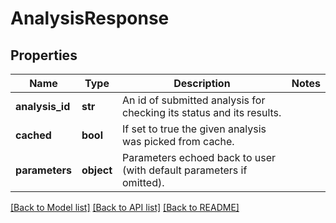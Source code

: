 # AnalysisResponse

## Properties
Name | Type | Description | Notes
------------ | ------------- | ------------- | -------------
**analysis_id** | **str** | An id of submitted analysis for checking its status and its results.  | 
**cached** | **bool** | If set to true the given analysis was picked from cache.  | 
**parameters** | **object** | Parameters echoed back to user (with default parameters if omitted).  | 

[[Back to Model list]](../README.md#documentation-for-models) [[Back to API list]](../README.md#documentation-for-api-endpoints) [[Back to README]](../README.md)

